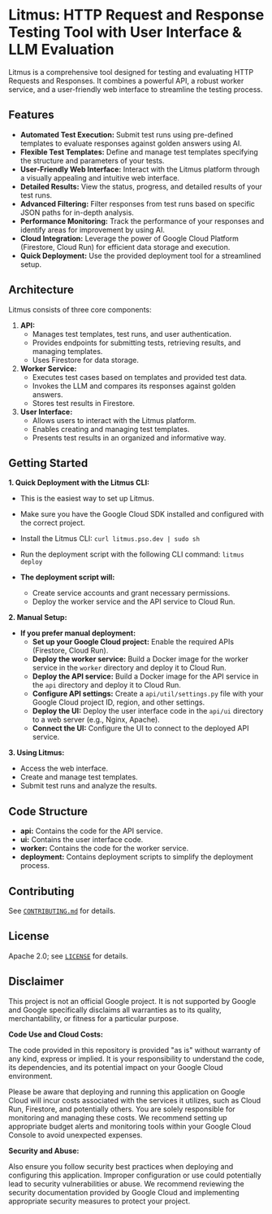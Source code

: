 # Litmus: HTTP Request and Response Testing Tool with User Interface & LLM Evaluation

Litmus is a comprehensive tool designed for testing and evaluating HTTP Requests and Responses. It combines a powerful API, a robust worker service, and a user-friendly web interface to streamline the testing process. 

## Features

- **Automated Test Execution:**  Submit test runs using pre-defined templates to evaluate responses against golden answers using AI.
- **Flexible Test Templates:** Define and manage test templates specifying the structure and parameters of your tests.
- **User-Friendly Web Interface:**  Interact with the Litmus platform through a visually appealing and intuitive web interface.
- **Detailed Results:**  View the status, progress, and detailed results of your test runs.
- **Advanced Filtering:** Filter responses from test runs based on specific JSON paths for in-depth analysis.
- **Performance Monitoring:** Track the performance of your responses and identify areas for improvement by using AI.
- **Cloud Integration:** Leverage the power of Google Cloud Platform (Firestore, Cloud Run) for efficient data storage and execution.
- **Quick Deployment:**  Use the provided deployment tool for a streamlined setup.

## Architecture

Litmus consists of three core components:

1. **API:**
   - Manages test templates, test runs, and user authentication.
   - Provides endpoints for submitting tests, retrieving results, and managing templates.
   - Uses Firestore for data storage.
2. **Worker Service:**
   - Executes test cases based on templates and provided test data.
   - Invokes the LLM and compares its responses against golden answers.
   - Stores test results in Firestore.
3. **User Interface:**
   - Allows users to interact with the Litmus platform.
   - Enables creating and managing test templates.
   - Presents test results in an organized and informative way.

## Getting Started

**1. Quick Deployment with the Litmus CLI:**

   - This is the easiest way to set up Litmus. 
   - Make sure you have the Google Cloud SDK installed and configured with the correct project.
   
   - Install the Litmus CLI: 
     ```curl litmus.pso.dev | sudo sh```

   - Run the deployment script with the following CLI command: 
     ```litmus deploy```

   - **The deployment script will:**
     - Create service accounts and grant necessary permissions.
     - Deploy the worker service and the API service to Cloud Run.

**2. Manual Setup:**

   - **If you prefer manual deployment:**
     - **Set up your Google Cloud project:**  Enable the required APIs (Firestore, Cloud Run).
     - **Deploy the worker service:** Build a Docker image for the worker service in the `worker` directory and deploy it to Cloud Run.
     - **Deploy the API service:** Build a Docker image for the API service in the `api` directory and deploy it to Cloud Run.
     - **Configure API settings:** Create a `api/util/settings.py` file with your Google Cloud project ID, region, and other settings.
     - **Deploy the UI:** Deploy the user interface code in the `api/ui` directory to a web server (e.g., Nginx, Apache).
     - **Connect the UI:** Configure the UI to connect to the deployed API service.

**3. Using Litmus:**

   - Access the web interface.
   - Create and manage test templates.
   - Submit test runs and analyze the results.


## Code Structure

- **api:** Contains the code for the API service.
- **ui:** Contains the user interface code.
- **worker:** Contains the code for the worker service.
- **deployment:** Contains deployment scripts to simplify the deployment process.


## Contributing

See [`CONTRIBUTING.md`](CONTRIBUTING.md) for details.

## License

Apache 2.0; see [`LICENSE`](LICENSE) for details.

## Disclaimer

This project is not an official Google project. It is not supported by Google and Google specifically disclaims all warranties as to its quality, merchantability, or fitness for a particular purpose.

**Code Use and Cloud Costs:**

The code provided in this repository is provided "as is" without warranty of any kind, express or implied. It is your responsibility to understand the code, its dependencies, and its potential impact on your Google Cloud environment. 

Please be aware that deploying and running this application on Google Cloud will incur costs associated with the services it utilizes, such as Cloud Run, Firestore, and potentially others. You are solely responsible for monitoring and managing these costs. We recommend setting up appropriate budget alerts and monitoring tools within your Google Cloud Console to avoid unexpected expenses. 

**Security and Abuse:**

Also ensure you follow security best practices when deploying and configuring this application. Improper configuration or use could potentially lead to security vulnerabilities or abuse. We recommend reviewing the security documentation provided by Google Cloud and implementing appropriate security measures to protect your project.

